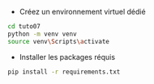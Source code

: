 * Créez un environnement virtuel dédié

```Bash
cd tuto07
python -m venv venv
source venv\Scripts\activate
```

* Installer les packages réquis

```Bash
pip install -r requirements.txt
```